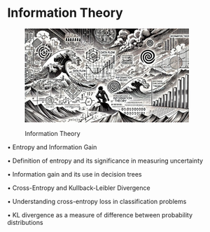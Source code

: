 # Information Theory



<div align="left"><figure><img src="../../.gitbook/assets/image (1) (1) (1) (1) (1) (1).png" alt="" width="375"><figcaption><p>Information Theory</p></figcaption></figure></div>

• Entropy and Information Gain

• Definition of entropy and its significance in measuring uncertainty

• Information gain and its use in decision trees

• Cross-Entropy and Kullback-Leibler Divergence

• Understanding cross-entropy loss in classification problems

• KL divergence as a measure of difference between probability distributions
